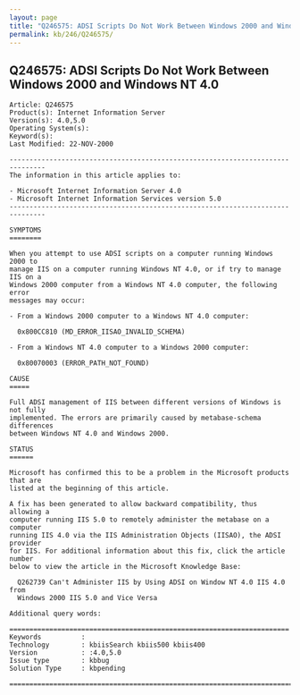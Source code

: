```yaml
---
layout: page
title: "Q246575: ADSI Scripts Do Not Work Between Windows 2000 and Windows NT 4.0"
permalink: kb/246/Q246575/
---
```


## Q246575: ADSI Scripts Do Not Work Between Windows 2000 and Windows NT 4.0

	Article: Q246575
	Product(s): Internet Information Server
	Version(s): 4.0,5.0
	Operating System(s): 
	Keyword(s): 
	Last Modified: 22-NOV-2000
	
	-------------------------------------------------------------------------------
	The information in this article applies to:
	
	- Microsoft Internet Information Server 4.0 
	- Microsoft Internet Information Services version 5.0 
	-------------------------------------------------------------------------------
	
	SYMPTOMS
	========
	
	When you attempt to use ADSI scripts on a computer running Windows 2000 to
	manage IIS on a computer running Windows NT 4.0, or if try to manage IIS on a
	Windows 2000 computer from a Windows NT 4.0 computer, the following error
	messages may occur:
	
	- From a Windows 2000 computer to a Windows NT 4.0 computer:
	
	  0x800CC810 (MD_ERROR_IISAO_INVALID_SCHEMA)
	
	- From a Windows NT 4.0 computer to a Windows 2000 computer:
	
	  0x80070003 (ERROR_PATH_NOT_FOUND)
	
	CAUSE
	=====
	
	Full ADSI management of IIS between different versions of Windows is not fully
	implemented. The errors are primarily caused by metabase-schema differences
	between Windows NT 4.0 and Windows 2000.
	
	STATUS
	======
	
	Microsoft has confirmed this to be a problem in the Microsoft products that are
	listed at the beginning of this article.
	
	A fix has been generated to allow backward compatibility, thus allowing a
	computer running IIS 5.0 to remotely administer the metabase on a computer
	running IIS 4.0 via the IIS Administration Objects (IISAO), the ADSI provider
	for IIS. For additional information about this fix, click the article number
	below to view the article in the Microsoft Knowledge Base:
	
	  Q262739 Can't Administer IIS by Using ADSI on Window NT 4.0 IIS 4.0 from
	  Windows 2000 IIS 5.0 and Vice Versa
	
	Additional query words:
	
	======================================================================
	Keywords          :  
	Technology        : kbiisSearch kbiis500 kbiis400
	Version           : :4.0,5.0
	Issue type        : kbbug
	Solution Type     : kbpending
	
	=============================================================================
	
